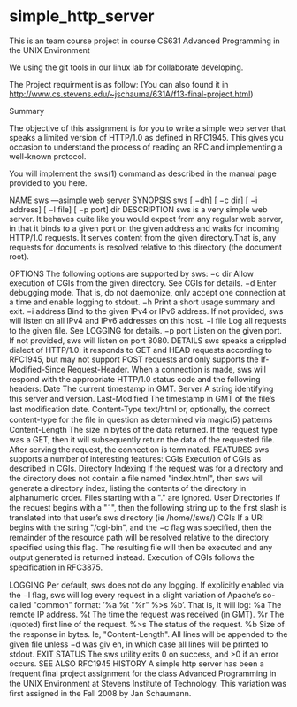 simple_http_server
==================

This is an team course project in course CS631 Advanced Programming in the UNIX Environment

We using the git tools in our linux lab for collaborate developing.

The Project requirment is as follow: (You can also found it in http://www.cs.stevens.edu/~jschauma/631A/f13-final-project.html)

Summary

The objective of this assignment is for you to write a simple web server that speaks a limited version of HTTP/1.0 as defined in RFC1945. This gives you occasion to understand the process of reading an RFC and implementing a well-known protocol.

You will implement the sws(1) command as described in the manual page provided to you here.

NAME
  sws —asimple web server
SYNOPSIS
  sws [ −dh] [ −c dir] [ −i address] [ −l file] [ −p port] dir
DESCRIPTION
  sws is a very simple web server. It behaves quite like you would expect from any regular web server, in that it 
  binds to a given port on the given address and waits for incoming HTTP/1.0 requests. It serves content from the 
  given directory.That is, any requests for documents is resolved relative to this directory (the document root).

OPTIONS
  The following options are supported by sws:
    −c dir Allow execution of CGIs from the given directory. See CGIs for details.
    −d Enter debugging mode. That is, do not daemonize, only accept one connection at a time and enable logging 
      to stdout.
    −h Print a short usage summary and exit.
    −i address Bind to the given IPv4 or IPv6 address. If not provided, sws will listen on all IPv4 and IPv6 
      addresses on this host.
    −l file Log all requests to the given ﬁle. See LOGGING for details.
    −p port Listen on the given port. If not provided, sws will listen on port 8080.
DETAILS
    sws speaks a crippled dialect of HTTP/1.0: it responds to GET and HEAD requests according to RFC1945,
    but may not support POST requests and only supports the If-Modiﬁed-Since Request-Header.
    When a connection is made, sws will respond with the appropriate HTTP/1.0 status code and the following
    headers:
        Date The current timestamp in GMT.
        Server A string identifying this server and version.
        Last-Modiﬁed The timestamp in GMT of the ﬁle’s last modiﬁcation date.
        Content-Type text/html or, optionally, the correct content-type for the ﬁle in question as 
            determined via magic(5) patterns
        Content-Length The size in bytes of the data returned.
        If the request type was a GET, then it will subsequently return the data of the requested ﬁle. After serving
        the request, the connection is terminated.
FEATURES
    sws supports a number of interesting features:
    CGIs                  Execution of CGIs as described in CGIs.
    Directory Indexing    If the request was for a directory and the directory does not contain a ﬁle named
                          "index.html", then sws will generate a directory index, listing the contents of the 
                          directory in alphanumeric order. Files starting with a "." are ignored.
    User Directories      If the request begins with a "˜", then the following string up to the ﬁrst slash 
                          is translated into that user’s sws directory (ie /home/<user>/sws/)
CGIs
    If a URI begins with the string "/cgi-bin", and the −c ﬂag was speciﬁed, then the remainder of the resource
    path will be resolved relative to the directory speciﬁed using this ﬂag. The resulting ﬁle will then be
    executed and any output generated is returned instead. Execution of CGIs follows the speciﬁcation in
    RFC3875.

LOGGING
    Per default, sws does not do any logging. If explicitly enabled via the −l ﬂag, sws will log every request
    in a slight variation of Apache’s so-called "common" format: ’%a %t "%r" %>s %b’. That is, it will log:
    %a  The remote IP address.
    %t  The time the request was received (in GMT).
    %r  The (quoted) ﬁrst line of the request.
    %>s The status of the request.
    %b  Size of the response in bytes. Ie, "Content-Length".
    All lines will be appended to the given ﬁle unless −d was giv en, in which case all lines will be printed 
      to stdout.
EXIT STATUS
    The sws utility exits 0 on success, and >0 if an error occurs.
SEE ALSO
    RFC1945
HISTORY
    A simple http server has been a frequent ﬁnal project assignment for the class Advanced Programming
    in the UNIX Environment at Stevens Institute of Technology. This variation was ﬁrst assigned in the
    Fall 2008 by Jan Schaumann.


  

